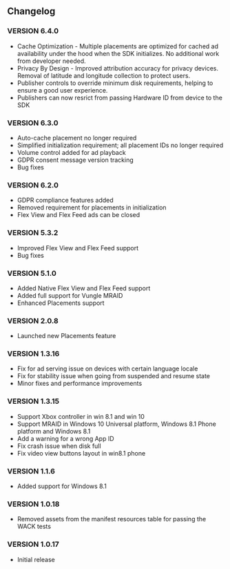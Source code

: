 ## Changelog

### VERSION 6.4.0
* Cache Optimization - Multiple placements are optimized for cached ad availability under the hood when the SDK initializes. No additional work from developer needed.
* Privacy By Design - Improved attribution accuracy for privacy devices. Removal of latitude and longitude collection to protect users.
* Publisher controls to override minimum disk requirements, helping to ensure a good user experience.
* Publishers can now resrict from passing Hardware ID from device to the SDK

### VERSION 6.3.0
* Auto-cache placement no longer required
* Simplified initialization requirement; all placement IDs no longer required
* Volume control added for ad playback
* GDPR consent message version tracking
* Bug fixes

### VERSION 6.2.0
* GDPR compliance features added
* Removed requirement for placements in initialization
* Flex View and Flex Feed ads can be closed

### VERSION 5.3.2
* Improved Flex View and Flex Feed support
* Bug fixes

### VERSION 5.1.0
* Added Native Flex View and Flex Feed support
* Added full support for Vungle MRAID
* Enhanced Placements support

### VERSION 2.0.8
* Launched new Placements feature

### VERSION 1.3.16
* Fix for ad serving issue on devices with certain language locale
* Fix for stability issue when going from suspended and resume state
* Minor fixes and performance improvements

### VERSION 1.3.15
* Support Xbox controller in win 8.1 and win 10
* Support MRAID in Windows 10 Universal platform, Windows 8.1 Phone platform and Windows 8.1
* Add a warning for a wrong App ID 
* Fix crash issue when disk full
* Fix video view buttons layout in win8.1 phone

### VERSION 1.1.6
* Added support for Windows 8.1

### VERSION 1.0.18
* Removed assets from the manifest resources table for passing the WACK tests

### VERSION 1.0.17
* Initial release
